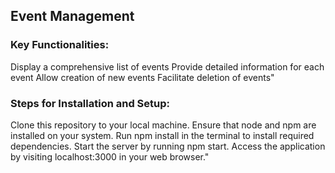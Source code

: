 ## Event Management

### Key Functionalities:
Display a comprehensive list of events
Provide detailed information for each event
Allow creation of new events
Facilitate deletion of events"

### Steps for Installation and Setup:

Clone this repository to your local machine.
Ensure that node and npm are installed on your system.
Run npm install in the terminal to install required dependencies.
Start the server by running npm start.
Access the application by visiting localhost:3000 in your web browser."



